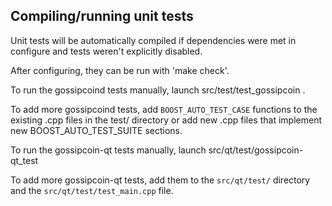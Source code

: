 Compiling/running unit tests
------------------------------------

Unit tests will be automatically compiled if dependencies were met in configure
and tests weren't explicitly disabled.

After configuring, they can be run with 'make check'.

To run the gossipcoind tests manually, launch src/test/test_gossipcoin .

To add more gossipcoind tests, add `BOOST_AUTO_TEST_CASE` functions to the existing
.cpp files in the test/ directory or add new .cpp files that
implement new BOOST_AUTO_TEST_SUITE sections.

To run the gossipcoin-qt tests manually, launch src/qt/test/gossipcoin-qt_test

To add more gossipcoin-qt tests, add them to the `src/qt/test/` directory and
the `src/qt/test/test_main.cpp` file.
